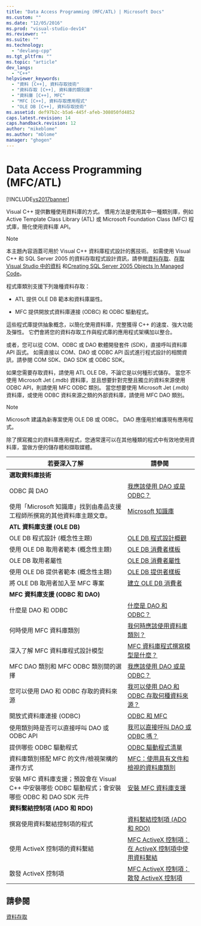 ```yaml
---
title: "Data Access Programming (MFC/ATL) | Microsoft Docs"
ms.custom: ""
ms.date: "12/05/2016"
ms.prod: "visual-studio-dev14"
ms.reviewer: ""
ms.suite: ""
ms.technology: 
  - "devlang-cpp"
ms.tgt_pltfrm: ""
ms.topic: "article"
dev_langs: 
  - "C++"
helpviewer_keywords: 
  - "資料 [C++], 資料存取技術"
  - "資料存取 [C++], 資料庫的類別庫"
  - "資料庫 [C++], MFC"
  - "MFC [C++], 資料存取應用程式"
  - "OLE DB [C++], 資料存取技術"
ms.assetid: def97b2c-b5a6-445f-afeb-308050fd4852
caps.latest.revision: 14
caps.handback.revision: 12
author: "mikeblome"
ms.author: "mblome"
manager: "ghogen"
---
```

# Data Access Programming (MFC/ATL)
[!INCLUDE[vs2017banner](../assembler/inline/includes/vs2017banner.md)]

Visual C\+\+ 提供數種使用資料庫的方式。  慣用方法是使用其中一種類別庫，例如 Active Template Class Library \(ATL\) 或 Microsoft Foundation Class \(MFC\) 程式庫，簡化使用資料庫 API。  
  
> [!NOTE]
>  本主題內容涵蓋可用於 Visual C\+\+ 資料庫程式設計的舊技術。  如需使用 Visual C\+\+ 和 SQL Server 2005 的資料存取程式設計資訊，請參閱[資料存取](../dotnet/data-access-using-adonet-cpp-cli.md)、[存取 Visual Studio 中的資料](../Topic/Accessing%20data%20in%20Visual%20Studio.md) 和[Creating SQL Server 2005 Objects In Managed Code](http://msdn.microsoft.com/zh-tw/5358a825-e19b-49aa-8214-674ce5fed1da)。  
  
 程式庫類別支援下列幾種資料存取：  
  
-   ATL 提供 OLE DB 範本和資料庫屬性。  
  
-   MFC 提供開放式資料庫連接 \(ODBC\) 和 ODBC 驅動程式。  
  
 這些程式庫提供抽象概念，以簡化使用資料庫，完整獲得 C\+\+ 的速度、強大功能及彈性。  它們會將您的資料存取工作與程式庫的應用程式架構加以整合。  
  
 或者，您可以從 COM、ODBC 或 DAO 軟體開發套件 \(SDK\)，直接呼叫資料庫 API 函式。  如需直接以 COM、DAO 或 ODBC API 函式進行程式設計的相關資訊，請參閱 COM SDK、DAO SDK 或 ODBC SDK。  
  
 如果您需要存取資料，請使用 ATL OLE DB，不論它是以何種形式儲存。  當您不使用 Microsoft Jet \(.mdb\) 資料庫，並且想要針對完整且獨立的資料來源使用 ODBC API，則請使用 MFC ODBC 類別。  當您想要使用 Microsoft Jet \(.mdb\) 資料庫，或使用 ODBC 資料來源之類的外部資料庫，請使用 MFC DAO 類別。  
  
> [!NOTE]
>  Microsoft 建議為新專案使用 OLE DB 或 ODBC。  DAO 應僅用於維護現有應用程式。  
  
 除了撰寫獨立的資料庫應用程式，您通常還可以在其他種類的程式中有效地使用資料庫，當做方便的儲存體和擷取媒體。  
  
|若要深入了解|請參閱|  
|------------|---------|  
|**選取資料庫技術**||  
|ODBC 與  DAO|[我應該使用 DAO 或是 ODBC？](../data/should-i-use-dao-or-odbc-q.md)|  
|使用「Microsoft 知識庫」找到由產品支援工程師所撰寫的其他資料庫主題文章。|[Microsoft 知識庫](../data/where-can-i-find-microsoft-knowledge-base-articles-on-database-topics-q.md)|  
|**ATL 資料庫支援 \(OLE DB\)**||  
|OLE DB 程式設計 \(概念性主題\)|[OLE DB 程式設計概觀](../data/oledb/ole-db-programming-overview.md)|  
|使用 OLE DB 取用者範本 \(概念性主題\)|[OLE DB 消費者樣板](../data/oledb/ole-db-consumer-templates-cpp.md)|  
|OLE DB 取用者屬性|[OLE DB 消費者屬性](../windows/ole-db-consumer-attributes.md)|  
|使用 OLE DB 提供者範本 \(概念性主題\)|[OLE DB 提供者樣板](../data/oledb/ole-db-provider-templates-cpp.md)|  
|將 OLE DB 取用者加入至 MFC 專案|[建立 OLE DB 消費者](../data/oledb/creating-an-ole-db-consumer.md)|  
|**MFC 資料庫支援 \(ODBC 和 DAO\)**||  
|什麼是 DAO 和 ODBC|[什麼是 DAO 和 ODBC？](../data/what-are-dao-and-odbc-q.md)|  
|何時使用 MFC 資料庫類別|[我何時應該使用資料庫類別？](../data/when-should-i-use-the-database-classes-q.md)|  
|深入了解 MFC 資料庫程式設計模型|[MFC 資料庫程式撰寫模型是什麼？](../data/what-is-the-mfc-database-programming-model-q.md)|  
|MFC DAO 類別和 MFC ODBC 類別間的選擇|[我應該使用 DAO 或是 ODBC？](../data/should-i-use-dao-or-odbc-q.md)|  
|您可以使用 DAO 和 ODBC 存取的資料來源|[我可以使用 DAO 和 ODBC 存取何種資料來源？](../data/what-data-sources-can-i-access-with-dao-and-odbc-q.md)|  
|開放式資料庫連接 \(ODBC\)|[ODBC 和 MFC](../data/odbc/odbc-and-mfc.md)|  
|使用類別時是否可以直接呼叫 DAO 或 ODBC API|[我可以直接呼叫 DAO 或 ODBC 嗎？](../data/can-i-call-dao-or-odbc-directly-q.md)|  
|提供哪些 ODBC 驅動程式|[ODBC 驅動程式清單](../data/odbc/odbc-driver-list.md)|  
|資料庫類別搭配 MFC 的文件\/檢視架構的運作方式|[MFC：使用具有文件和檢視的資料庫類別](../data/mfc-using-database-classes-with-documents-and-views.md)|  
|安裝 MFC 資料庫支援；預設會在 Visual C\+\+ 中安裝哪些 ODBC 驅動程式；會安裝哪些 ODBC 和 DAO SDK 元件|[安裝 MFC 資料庫支援](../data/installing-mfc-database-support.md)|  
|**資料繫結控制項 \(ADO 和 RDO\)**||  
|撰寫使用資料繫結控制項的程式|[資料繫結控制項 \(ADO 和 RDO\)](../data/ado-rdo/data-bound-controls-ado-and-rdo.md)|  
|使用 ActiveX 控制項的資料繫結|[MFC ActiveX 控制項：在 ActiveX 控制項中使用資料繫結](../mfc/mfc-activex-controls-using-data-binding-in-an-activex-control.md)|  
|散發 ActiveX 控制項|[MFC ActiveX 控制項：散發 ActiveX 控制項](../mfc/mfc-activex-controls-distributing-activex-controls.md)|  
  
## 請參閱  
 [資料存取](../Topic/Data%20Access%20in%20Visual%20C++.md)